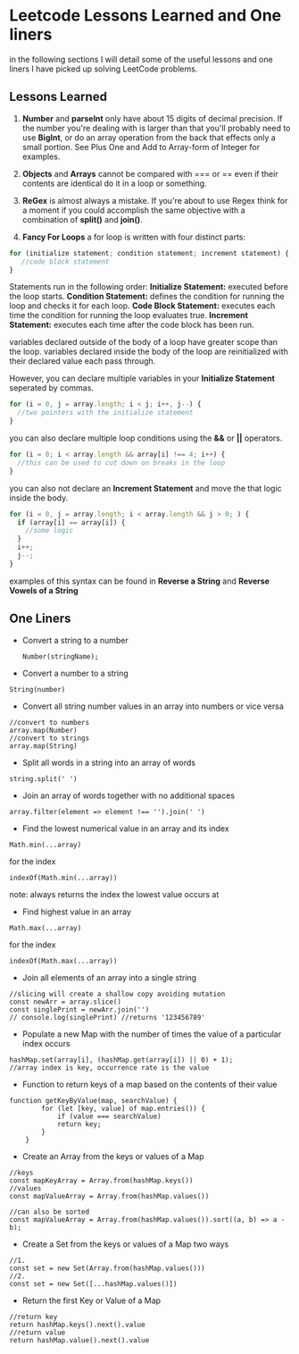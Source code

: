 # Leetcode Lessons Learned and One liners

in the following sections I will detail some of the useful lessons and one liners I have picked up
solving LeetCode problems.

## Lessons Learned

1. **Number** and **parseInt** only have about 15 digits of decimal precision.
   If the number you're dealing with is larger than that you'll probably need to use **BigInt**,
   or do an array operation from the back that effects only a small portion.
   See Plus One and Add to Array-form of Integer for examples.

2. **Objects** and **Arrays** cannot be compared with === or == even if their contents are identical
   do it in a loop or something.

3. **ReGex** is almost always a mistake. If you're about to use Regex think for a moment if you could
   accomplish the same objective with a combination of **split()** and **join()**.

4. **Fancy For Loops** a for loop is written with four distinct parts:

```js
for (initialize statement; condition statement; increment statement) {
   //code block statement
}
```

Statements run in the following order:
**Initialize Statement:** executed before the loop starts.
**Condition Statement:** defines the condition for running the loop and checks it for each loop.
**Code Block Statement:** executes each time the condition for running the loop evaluates true.
**Increment Statement:** executes each time after the code block has been run.

variables declared outside of the body of a loop have greater scope than the loop.
variables declared inside the body of the loop are reinitialized with their declared value
each pass through.

However, you can declare multiple variables in your **Initialize Statement** seperated by commas.

```js
for (i = 0, j = array.length; i < j; i++, j--) {
  //two pointers with the initialize statement
}
```

you can also declare multiple loop conditions using the **&&** or **||** operators.

```js
for (i = 0; i < array.length && array[i] !== 4; i++) {
  //this can be used to cut down on breaks in the loop
}
```

you can also not declare an **Increment Statement** and move the that logic inside the body.

```js
for (i = 0, j = array.length; i < array.length && j > 0; ) {
  if (array[i] == array[i]) {
    //some logic
  }
  i++;
  j--;
}
```

examples of this syntax can be found in **Reverse a String** and **Reverse Vowels of a String**

## One Liners

- Convert a string to a number

  ```js:
  Number(stringName);
  ```

- Convert a number to a string

```js:
String(number)
```

- Convert all string number values in an array into numbers or vice versa

```js:
//convert to numbers
array.map(Number)
//convert to strings
array.map(String)
```

- Split all words in a string into an array of words

```js:
string.split(' ')
```

- Join an array of words together with no additional spaces

```js:
array.filter(element => element !== '').join(' ')
```

- Find the lowest numerical value in an array and its index

```js:
Math.min(...array)
```

for the index

```js:
indexOf(Math.min(...array))
```

note: always returns the index the lowest value occurs at

- Find highest value in an array

```js:
Math.max(...array)
```

for the index

```js:
indexOf(Math.max(...array))
```

- Join all elements of an array into a single string

```js:
//slicing will create a shallow copy avoiding mutation
const newArr = array.slice()
const singlePrint = newArr.join('')
// console.log(singlePrint) //returns '123456789'
```

- Populate a new Map with the number of times the value of a particular index occurs

```js:
hashMap.set(array[i], (hashMap.get(array[i]) || 0) + 1);
//array index is key, occurrence rate is the value
```

- Function to return keys of a map based on the contents of their value

```js:
function getKeyByValue(map, searchValue) {
        for (let [key, value] of map.entries()) {
            if (value === searchValue)
            return key;
        }
    }
```

- Create an Array from the keys or values of a Map

```js:
//keys
const mapKeyArray = Array.from(hashMap.keys())
//values
const mapValueArray = Array.from(hashMap.values())

//can also be sorted
const mapValueArray = Array.from(hashMap.values()).sort((a, b) => a - b);
```

- Create a Set from the keys or values of a Map two ways

```js:
//1.
const set = new Set(Array.from(hashMap.values()))
//2.
const set = new Set([...hashMap.values()])
```

- Return the first Key or Value of a Map

```js:
//return key
return hashMap.keys().next().value
//return value
return hashMap.value().next().value
```
